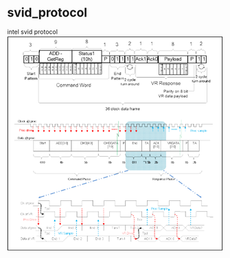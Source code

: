 # svid_protocol
intel svid protocol  
![image](https://github.com/Tinycl/svid_protocol/blob/main/svid_1.PNG)  

